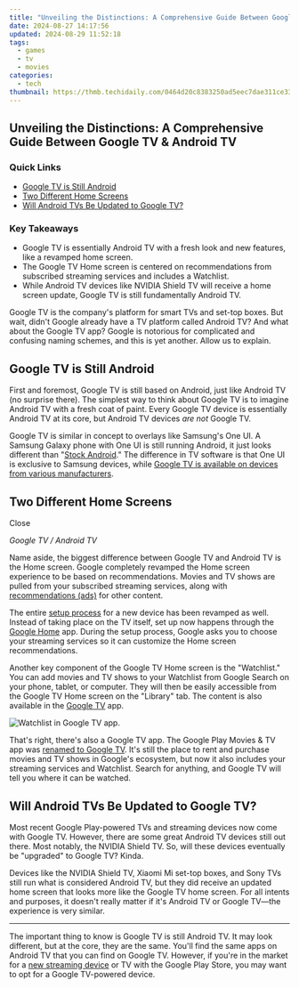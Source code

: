 ```yaml
---
title: "Unveiling the Distinctions: A Comprehensive Guide Between Google TV & Android TV"
date: 2024-08-27 14:17:56
updated: 2024-08-29 11:52:18
tags:
  - games
  - tv
  - movies
categories:
  - tech
thumbnail: https://thmb.techidaily.com/0464d20c8383250ad5eec7dae311ce3366a21c1ceecc558739dbb36535dbfcf9.jpg
---
```


## Unveiling the Distinctions: A Comprehensive Guide Between Google TV & Android TV

### Quick Links

* [Google TV is Still Android](https://ai-video-tools.techidaily.com/new-2024-approved-free-animated-logo-design-software-top-picks-and-expert-advice/)
* [Two Different Home Screens](https://android-pokemon-go.techidaily.com/in-2024-will-pokemon-go-ban-the-account-if-you-use-pgsharp-on-nokia-g42-5g-drfone-by-drfone-virtual-android/)
* [Will Android TVs Be Updated to Google TV?](https://some-tips.techidaily.com/new-the-ultimate-stabilizer-unmatched-smartphone-tracking/)

### Key Takeaways

* Google TV is essentially Android TV with a fresh look and new features, like a revamped home screen.
* The Google TV Home screen is centered on recommendations from subscribed streaming services and includes a Watchlist.
* While Android TV devices like NVIDIA Shield TV will receive a home screen update, Google TV is still fundamentally Android TV.

 Google TV is the company's platform for smart TVs and set-top boxes. But wait, didn't Google already have a TV platform called Android TV? And what about the Google TV app? Google is notorious for complicated and confusing naming schemes, and this is yet another. Allow us to explain.

##  Google TV is Still Android

 First and foremost, Google TV is still based on Android, just like Android TV (no surprise there). The simplest way to think about Google TV is to imagine Android TV with a fresh coat of paint. Every Google TV device is essentially Android TV at its core, but Android TV devices _are not_ Google TV.

 Google TV is similar in concept to overlays like Samsung's One UI. A Samsung Galaxy phone with One UI is still running Android, it just looks different than "[Stock Android](https://driver-error.techidaily.com/remedy-for-ignored-logitech-unifying-hub-in-oses/)." The difference in TV software is that One UI is exclusive to Samsung devices, while [Google TV is available on devices from various manufacturers](https://tv.google/products/).

##  Two Different Home Screens

Close 

_Google TV / Android TV_ 

 Name aside, the biggest difference between Google TV and Android TV is the Home screen. Google completely revamped the Home screen experience to be based on recommendations. Movies and TV shows are pulled from your subscribed streaming services, along with [recommendations (ads)](https://location-social.techidaily.com/edit-and-send-fake-location-on-telegram-for-your-honor-play-7t-in-3-ways-drfone-by-drfone-virtual-android/) for other content.

 The entire [setup process](https://youtube-blog.techidaily.com/24-elevate-video-consumption-constructing-an-ideal-watch-later-list-on-youtube/) for a new device has been revamped as well. Instead of taking place on the TV itself, set up now happens through the [Google Home](https://www.anrdoezrs.net/links/3607085/type/dlg/sid/UUhtgUeUpU211408/https://play.google.com/store/apps/details?id=com.google.android.apps.chromecast.app&hl=en%5FUS) app. During the setup process, Google asks you to choose your streaming services so it can customize the Home screen recommendations.

 Another key component of the Google TV Home screen is the "Watchlist." You can add movies and TV shows to your Watchlist from Google Search on your phone, tablet, or computer. They will then be easily accessible from the Google TV Home screen on the "Library" tab. The content is also available in the [Google TV](https://www.anrdoezrs.net/links/3607085/type/dlg/sid/UUhtgUeUpU211408/https://play.google.com/store/apps/details?id=com.google.android.videos&hl=en%5FUS&gl=US) app.

![Watchlist in Google TV app.](https://static1.howtogeekimages.com/wordpress/wp-content/uploads/2024/05/2024-05-08_16-21-48.png) 

 That's right, there's also a Google TV app. The Google Play Movies & TV app was [renamed to Google TV](https://facebook.techidaily.com/enhancing-real-life-experiences-by-limiting-virtual-ones/). It's still the place to rent and purchase movies and TV shows in Google's ecosystem, but now it also includes your streaming services and Watchlist. Search for anything, and Google TV will tell you where it can be watched.

##  Will Android TVs Be Updated to Google TV?

 Most recent Google Play-powered TVs and streaming devices now come with Google TV. However, there are some great Android TV devices still out there. Most notably, the NVIDIA Shield TV. So, will these devices eventually be "upgraded" to Google TV? Kinda.

 Devices like the NVIDIA Shield TV, Xiaomi Mi set-top boxes, and Sony TVs still run what is considered Android TV, but they did receive an updated home screen that looks more like the Google TV home screen. For all intents and purposes, it doesn't really matter if it's Android TV or Google TV—the experience is very similar.

---

 The important thing to know is Google TV is still Android TV. It may look different, but at the core, they are the same. You'll find the same apps on Android TV that you can find on Google TV. However, if you're in the market for a [new streaming device](https://facebook-video-share.techidaily.com/updated-prime-selection-of-screen-capture-software-for-gaming/) or TV with the Google Play Store, you may want to opt for a Google TV-powered device.

<ins class="adsbygoogle"
     style="display:block"
     data-ad-format="autorelaxed"
     data-ad-client="ca-pub-7571918770474297"
     data-ad-slot="1223367746"></ins>



<ins class="adsbygoogle"
     style="display:block"
     data-ad-client="ca-pub-7571918770474297"
     data-ad-slot="8358498916"
     data-ad-format="auto"
     data-full-width-responsive="true"></ins>

